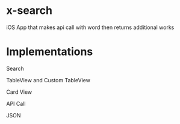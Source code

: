 # x-search
iOS App that makes api call with word then returns additional works

# Implementations

Search

TableView and Custom TableView

Card View

API Call

JSON
